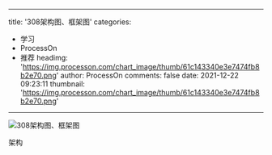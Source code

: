 
---
title: '308架构图、框架图'
categories: 
 - 学习
 - ProcessOn
 - 推荐
headimg: 'https://img.processon.com/chart_image/thumb/61c143340e3e7474fb8b2e70.png'
author: ProcessOn
comments: false
date: 2021-12-22 09:23:11
thumbnail: 'https://img.processon.com/chart_image/thumb/61c143340e3e7474fb8b2e70.png'
---

<div>   
<img class="thumb" alt="308架构图、框架图" src="https://img.processon.com/chart_image/thumb/61c143340e3e7474fb8b2e70.png" referrerpolicy="no-referrer">
<p>架构</p>  
</div>
            